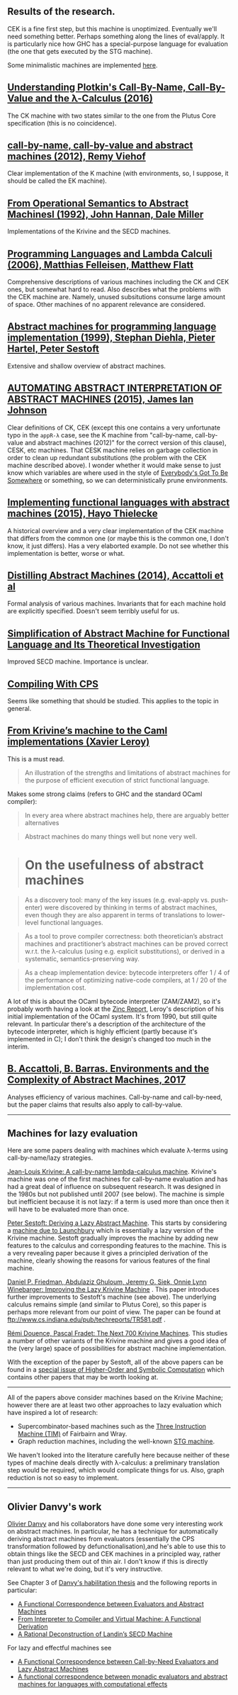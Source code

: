 ## Results of the research.

CEK is a fine first step, but this machine is unoptimized. Eventually we'll need something better. Perhaps something along the lines of eval/apply. It is particularly nice how GHC has a special-purpose language for evaluation (the one that gets executed by the STG machine).

Some minimalistic machines are implemented [here](https://gist.github.com/effectfully/f742e2f846e03a2e2fd62765b642d515).

## [Understanding Plotkin's Call-By-Name, Call-By-Value and the λ-Calculus (2016)](http://languagengine.co/blog/plotkin-cbn-cbv/)
The CK machine with two states similar to the one from the Plutus Core specification (this is no coincidence).

## [call-by-name, call-by-value and abstract machines (2012), Remy Viehof](https://www.ru.nl/publish/pages/769526/cbn_cbv_and_ams_remyviehoff.pdf)
Clear implementation of the K machine (with environments, so, I suppose, it should be called the EK machine).

## [From Operational Semantics to Abstract Machinesl (1992), John Hannan, Dale Miller](http://www.lix.polytechnique.fr/~dale/papers/mscs92.pdf)
Implementations of the Krivine and the SECD machines.

## [Programming Languages and Lambda Calculi (2006), Matthias Felleisen, Matthew Flatt](http://ecee.colorado.edu/ecen5533/fall11/reading/pllc.pdf)
Comprehensive descriptions of various machines including the CK and CEK ones, but somewhat hard to read. Also describes what the problems with the CEK machine are. Namely, unused subsitutions consume large amount of space. Other machines of no apparent relevance are considered.

## [Abstract machines for programming language implementation (1999), Stephan Diehla, Pieter Hartel, Peter Sestoft](http://www.inf.ed.ac.uk/teaching/courses/lsi/diehl_abstract_machines.pdf)
Extensive and shallow overview of abstract machines.

## [AUTOMATING ABSTRACT INTERPRETATION OF ABSTRACT MACHINES (2015), James Ian Johnson](https://arxiv.org/pdf/1504.08033.pdf)
Clear definitions of CK, CEK (except this one contains a very unfortunate typo in the `appR-λ` case, see the K machine from "call-by-name, call-by-value and abstract machines (2012)" for the correct version of this clause), CESK, etc machines. That CESK machine relies on garbage collection in order to clean up redundant substitutions (the problem with the CEK machine described above). I wonder whether it would make sense to just know which variables are where used in the style of [Everybody's Got To Be Somewhere](https://github.com/pigworker/EGTBS/blob/master/EGTBS.pdf) or something, so we can deterministically prune environments.

## [Implementing functional languages with abstract machines (2015), Hayo Thielecke](https://www.cs.bham.ac.uk/~hxt/2015/compilers/compiling-functional.pdf)
A historical overview and a very clear implementation of the CEK machine that differs from the common one (or maybe this is the common one, I don't know, it just differs). Has a very elaborted example. Do not see whether this implementation is better, worse or what.

## [Distilling Abstract Machines (2014), Accattoli et al](https://lipn.univ-paris13.fr/~mazza/papers/DistillingAbstractMachines-ICFP2014.pdf)
Formal analysis of various machines. Invariants that for each machine hold are explicitly specified. Doesn't seem terribly useful for us.

## [Simplification of Abstract Machine for Functional Language and Its Theoretical Investigation](http://www.jsoftware.us/vol10/97-CA010.pdf)
Improved SECD machine. Importance is unclear.

## [Compiling With CPS](https://jozefg.bitbucket.io/posts/2015-04-30-cps.html)
Seems like something that should be studied. This applies to the topic in general.

## [From Krivine’s machine to the Caml implementations (Xavier Leroy)](https://xavierleroy.org/talks/zam-kazam05.pdf)
This is a must read.

> An illustration of the strengths and limitations of abstract machines for the purpose of efficient execution of strict functional language.

Makes some strong claims (refers to GHC and the standard OCaml compiler):

> In every area where abstract machines help, there are arguably better alternatives

> Abstract machines do many things well but none very well.

> # On the usefulness of abstract machines

> As a discovery tool: many of the key issues (e.g. eval-apply vs. push-enter) were discovered by thinking in terms of abstract machines, even though they are also apparent in terms of translations to lower-level functional languages.

> As a tool to prove compiler correctness: both theoretician’s abstract machines and practitioner’s abstract machines can be proved correct w.r.t. the λ-calculus (using e.g. explicit substitutions), or derived in a systematic, semantics-preserving way.

> As a cheap implementation device: bytecode interpreters offer 1 / 4 of the performance of optimizing native-code compilers, at 1 / 20 of the implementation cost.

A lot of this is about the OCaml bytecode interpreter (ZAM/ZAM2), so
it's probably worth having a look at the 
[Zinc Report](https://xavierleroy.org/bibrefs/Leroy-ZINC.html), Leroy's
description of his initial implementation of the OCaml system.  It's
from 1990, but still quite relevant. In particular there's a
description of the architecture of the bytecode interpreter, which is highly efficient (partly because it's implemented in C); I don't think
the design's changed too much in the interim.

## [B. Accattoli, B. Barras. Environments and the Complexity of Abstract Machines, 2017](https://sites.google.com/site/beniaminoaccattoli/Accattoli%2C%20Barras%20-%20Environments%20and%20the%20Complexity%20of%20Abstract%20Machines.pdf?attredirects=0)
Analyses efficiency of various machines. Call-by-name and call-by-need, but the paper claims that results also apply to call-by-value.

----

## Machines for lazy evaluation
Here are some papers dealing with machines which evaluate &lambda;-terms using call-by-name/lazy strategies.

[Jean-Louis Krivine: A call-by-name lambda-calculus machine](https://www.irif.fr/~krivine/articles/lazymach.pdf).
Krivine's machine was one of the first machines for call-by-name evaluation and 
has had a great deal of influence on subsequent research.  It was designed in the 1980s
but not published until 2007 (see below). The machine is simple but inefficient 
because it is not lazy: if a term is used more than once then it will have to be 
evaluated more than once.

[Peter Sestoft: Deriving a Lazy Abstract Machine](http://citeseerx.ist.psu.edu/viewdoc/summary?doi=10.1.1.50.4314).
This starts by considering a [machine due to Launchbury](https://www.researchgate.net/publication/2639371_A_Natural_Semantics_for_Lazy_Evaluation)
which is essentially a lazy version of the Krivine machine.  Sestoft gradually improves the
machine by adding new features to the calculus and corresponding features to the machine.
This is a very revealing paper because it gives a principled derivation of the machine, clearly showing
the reasons for various features of the final machine.

[Daniel P. Friedman, Abdulaziz Ghuloum, Jeremy G. Siek, Onnie Lynn Winebarger: Improving the Lazy Krivine Machine](ftp://www.cs.indiana.edu/pub/techreports/TR581.pdf) .
This paper introduces further improvements to Sestoft's machine (see above). The underlying
calculus remains simple (and similar to Plutus Core), so this paper is perhaps more relevant 
from our point of view.  The paper can be found at ftp://www.cs.indiana.edu/pub/techreports/TR581.pdf .

[Rémi Douence,  Pascal Fradet:  The Next 700 Krivine Machines](https://hal.inria.fr/inria-00000940).
This studies a number of other variants of the Krivine machine and gives a good idea of the
(very large) space of possibilities for abstract machine implementation.

With the exception of the paper by Sestoft, all of the above papers can be found in
a [special issue of Higher-Order and Symbolic Computation](https://dl.acm.org/citation.cfm?id=1325146&picked=prox) 
which contains other papers that may be worth looking at.
<!---HOSC,  Volume 20 Issue 3, September 2007 --->

----

All of the papers above consider machines based on the Krivine Machine; however there are at least two
other approaches to lazy evaluation which have inspired a lot of research: 
*  Supercombinator-based machines such as the [Three Instruction Machine (TIM)](https://pdfs.semanticscholar.org/a19d/894a2290e2eddca59dd0598c00c5c7dd6793.pdf) of Fairbairn and Wray.
* Graph reduction machines, including the well-known [STG machine](https://www.microsoft.com/en-us/research/wp.../04/spineless-tagless-gmachine.pdf).

We haven't looked into the literature carefully here because neither of these types of machine
deals directly with &lambda;-calculus: a preliminary translation step would be required, which 
would complicate things for us. Also, graph reduction is not so easy to implement.

----

## Olivier Danvy's work

[Olivier Danvy](https://www.yale-nus.edu.sg/about/faculty/olivier-danvy/) 
and his collaborators have done some very interesting work on abstract machines.  In particular,
he has a technique for automatically deriving abstract machines from
evaluators (essentially the CPS transformation followed by defunctionalisation),and he's able to use this to obtain things like the SECD and CEK machines in a 
principled way, rather than just producing them out of thin air.  I don't know if this is directly relevant to what we're doing, but it's 
very instructive.  

See Chapter 3 of 
[Danvy's habilitation thesis](http://www.brics.dk/~danvy/DSc/00_dissertation.pdf)
and the following reports in particular:

* [A Functional Correspondence between Evaluators and Abstract Machines](http://www.brics.dk/RS/03/13/index.html)
* [From Interpreter to Compiler and Virtual Machine: A Functional Derivation](http://www.brics.dk/RS/03/14/index.html)
* [A Rational Deconstruction of Landin’s SECD Machine](http://www.brics.dk/RS/03/33/)

For lazy and effectful machines see

* [A Functional Correspondence between Call-by-Need Evaluators and Lazy Abstract Machines](http://citeseerx.ist.psu.edu/viewdoc/summary?doi=10.1.1.59.7417)
* [A functional correspondence between monadic evaluators and abstract machines for languages with computational effects](http://citeseerx.ist.psu.edu/viewdoc/summary?doi=10.1.1.100.4883)